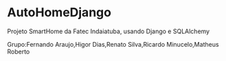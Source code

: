 # AutoHomeDjango

Projeto SmartHome da Fatec Indaiatuba, usando Django e SQLAlchemy

Grupo:Fernando Araujo,Higor Dias,Renato Silva,Ricardo Minucelo,Matheus Roberto
